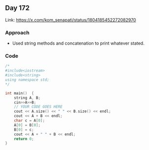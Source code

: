 ## Day 172

Link: https://x.com/kom_senapati/status/1804185452272082970

### Approach

- Used string methods and concatenation to print whatever stated.

### Code

```cpp
/*
#include<iostream>
#include<string>
using namespace std;
*/

int main()  {
    string A, B;
    cin>>A>>B;
    // YOUR CODE GOES HERE
    cout << A.size() << " " << B.size() << endl;
    cout << A + B << endl;
    char c = A[0];
    A[0] = B[0];
    B[0] = c;
    cout << A + " " + B << endl;
    return 0;
}
```
